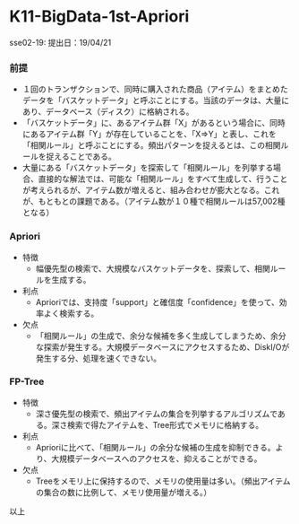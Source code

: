 # K11-BigData-1st-Apriori

sse02-19:  提出日：19/04/21

### 前提

- １回のトランザクションで、同時に購入された商品（アイテム）をまとめたデータを「バスケットデータ」と呼ぶことにする。当該のデータは、大量にあり、データベース（ディスク）に格納される。
- 「バスケットデータ」に、あるアイテム群「X」があるという場合に、同時にあるアイテム群「Y」が存在していることを、「X⇒Y」と表し、これを「相関ルール」と呼ぶことにする。頻出パターンを捉えるとは、この相関ルールを捉えることである。
- 大量にある「バスケットデータ」を探索して「相関ルール」を列挙する場合、直接的な解法では、可能な「相関ルール」をすべて生成して、行うことが考えられるが、アイテム数が増えると、組み合わせが膨大となる。これが、もともとの課題である。（アイテム数が１０種で相関ルールは57,002種となる）

### Apriori

- 特徴
    - 幅優先型の検索で、大規模なバスケットデータを、探索して、相関ルールを生成する。
- 利点
    - Aprioriでは、支持度「support」と確信度「confidence」を使って、効率よく検索する。
- 欠点
    - 「相関ルール」の生成で、余分な候補を多く生成してしまうため、余分な探索が発生する。大規模データベースにアクセスするため、DiskI/Oが発生する分、処理を速くできない。

### FP-Tree

- 特徴
    - 深さ優先型の検索で、頻出アイテムの集合を列挙するアルゴリズムである。深さ検索で得たアイテムを、Tree形式でメモリに格納する。
- 利点
    - Aprioriに比べて、「相関ルール」の余分な候補の生成を抑制できる。より、大規模データベースへのアクセスを、抑えることができる。
- 欠点
    - Treeをメモリ上に保持するので、メモリの使用量は多い。（頻出アイテムの集合の数に比例して、メモリ使用量が増える。）

以上
